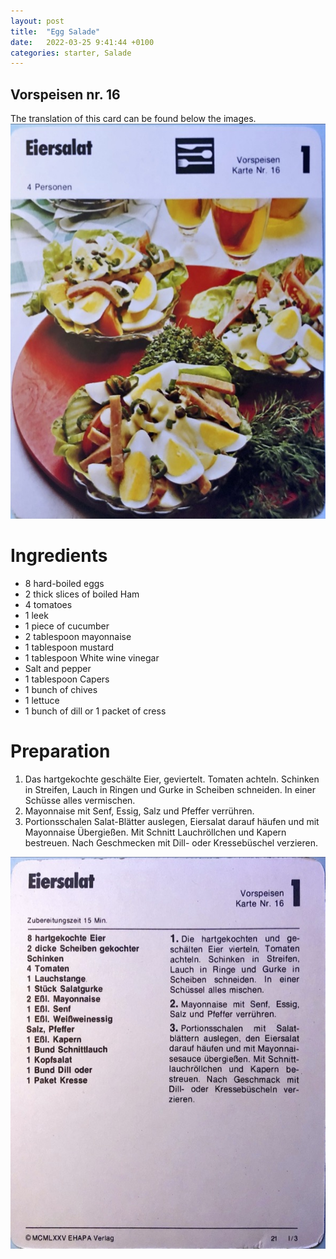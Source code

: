 ```yaml
---
layout: post
title:  "Egg Salade"
date:   2022-03-25 9:41:44 +0100
categories: starter, Salade
---
```


## Vorspeisen nr. 16
The translation of this card can be found below the images.
![Heidis Kock Klub](/assets/eiersalat1.jpg)

# Ingredients
- 8 hard-boiled eggs
- 2 thick slices of boiled Ham
- 4 tomatoes
- 1 leek
- 1 piece of cucumber
- 2 tablespoon mayonnaise
- 1 tablespoon mustard
- 1 tablespoon White wine vinegar
- Salt and pepper
- 1 tablespoon Capers
- 1 bunch of chives
- 1 lettuce
- 1 bunch of dill or 1 packet of cress

# Preparation
1. Das hartgekochte geschälte Eier, geviertelt. Tomaten achteln. Schinken in Streifen, Lauch in Ringen und Gurke in Scheiben schneiden. In einer Schüsse alles vermischen.
2. Mayonnaise mit Senf, Essig, Salz und Pfeffer verrühren.
3. Portionsschalen Salat-Blätter auslegen, Eiersalat darauf häufen und mit Mayonnaise Übergießen. Mit Schnitt Lauchröllchen und Kapern bestreuen. Nach Geschmecken mit Dill- oder Kressebüschel verzieren.

![Heidis Kock Klub](/assets/eiersalat2.jpg)
